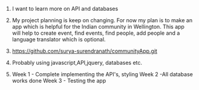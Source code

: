 1. I want to learn more on API and databases

2. My project planning is keep on changing. For now my plan is to make an app which is helpful for the Indian community in Wellington. This app will help to create event, find events, find people, add people and a language translator which is optional.

3. https://github.com/surya-surendranath/communityApp.git

4. Probably using javascript,API,jquery, databases etc.

5. Week 1 - Complete implementing the API's, styling
     Week 2 -All database works done
     Week 3 - Testing the app
